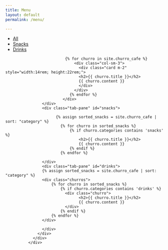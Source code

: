 ```yaml
---
title: Menu
layout: default
permalink: /menu/

---
```


<div class="card card-nav-tabs card-plain">
                <div class="card-header card-header-danger">
                  <!-- colors: "header-primary", "header-info", "header-success", "header-warning", "header-danger" -->
                  <div class="nav-tabs-navigation">
                    <div class="nav-tabs-wrapper">
                      <ul class="nav nav-tabs" data-tabs="tabs">
                        <li class="nav-item">
                          <a class="nav-link active show" href="#all" data-toggle="tab">All</a>
                        </li>
                        <li class="nav-item">
                          <a class="nav-link" href="#snacks" data-toggle="tab">Snacks</a>
                        </li>
                        <li class="nav-item">
                          <a class="nav-link" href="#drinks" data-toggle="tab">Drinks</a>
                        </li>
                      </ul>
                    </div>
                  </div>
                </div>
                <div class="card-body ">
                  <div class="tab-content text-center">
                    <div class="tab-pane active show" id="all">
                    <div class="container-fluid content-row">

                              {% for churro in site.churro_cafe %}   
                                  <div class="col-sm-3">
                                    <div class="card m-2" style="width:14rem; height:22rem;">
                                    <h2>{{ churro.title }}</h2>
                                    {{ churro.content }}
                                    </div>
                                  </div>      
                                {% endfor %}
                             </div>  
                    </div>
                    <div class="tab-pane" id="snacks">

                          {% assign sorted_snacks = site.churro_cafe | sort: "category" %}
                            {% for churro in sorted_snacks %}
                                {% if churro.categories contains 'snacks' %}
                                    <h2>{{ churro.title }}</h2>
                                    {{ churro.content }}
                                {% endif %}  
                            {% endfor %}

                    </div>
                    <div class="tab-pane" id="drinks">
                    {% assign sorted_snacks = site.churro_cafe | sort: "category" %}
                    <div class="churros">
                        {% for churro in sorted_snacks %}
                            {% if churro.categories contains 'drinks' %}
                              <div class="churro">
                                    <h2>{{ churro.title }}</h2>
                                    {{ churro.content }}
                              </div>
                            {% endif %}  
                        {% endfor %}
                    </div>                      

                    </div>
                  </div>
                </div>
              </div>
